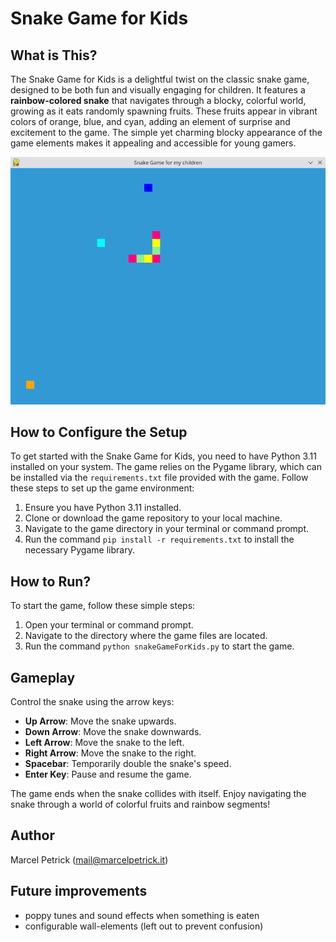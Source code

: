 # Snake Game for Kids

## What is This?
The Snake Game for Kids is a delightful twist on the classic snake game, designed to be both fun and visually engaging for children. It features a **rainbow-colored snake** that navigates through a blocky, colorful world, growing as it eats randomly spawning fruits. These fruits appear in vibrant colors of orange, blue, and cyan, adding an element of surprise and excitement to the game. The simple yet charming blocky appearance of the game elements makes it appealing and accessible for young gamers.

![](snake_ingame.png)

## How to Configure the Setup
To get started with the Snake Game for Kids, you need to have Python 3.11 installed on your system. The game relies on the Pygame library, which can be installed via the `requirements.txt` file provided with the game. Follow these steps to set up the game environment:

1. Ensure you have Python 3.11 installed.
2. Clone or download the game repository to your local machine.
3. Navigate to the game directory in your terminal or command prompt.
4. Run the command `pip install -r requirements.txt` to install the necessary Pygame library.

## How to Run?
To start the game, follow these simple steps:

1. Open your terminal or command prompt.
2. Navigate to the directory where the game files are located.
3. Run the command `python snakeGameForKids.py` to start the game.

## Gameplay
Control the snake using the arrow keys:
- **Up Arrow**: Move the snake upwards.
- **Down Arrow**: Move the snake downwards.
- **Left Arrow**: Move the snake to the left.
- **Right Arrow**: Move the snake to the right.
- **Spacebar**: Temporarily double the snake's speed.
- **Enter Key**: Pause and resume the game.

The game ends when the snake collides with itself. Enjoy navigating the snake through a world of colorful fruits and rainbow segments!

## Author
Marcel Petrick (mail@marcelpetrick.it)

## Future improvements
* poppy tunes and sound effects when something is eaten
* configurable wall-elements (left out to prevent confusion)

